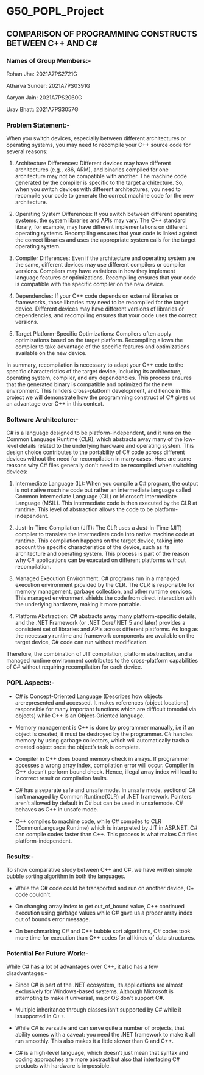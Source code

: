 # G50_POPL_Project

## COMPARISON OF PROGRAMMING CONSTRUCTS BETWEEN C++ AND C#

### Names of Group Members:-

Rohan Jha: 2021A7PS2721G

Atharva Sunder: 2021A7PS0391G

Aaryan Jain: 2021A7PS2060G

Urav Bhatt: 2021A7PS3057G


### Problem Statement:-

When you switch devices, especially between different architectures or operating systems, you may need to recompile your C++ source code for several reasons:

1. Architecture Differences: Different devices may have different architectures (e.g., x86, ARM), and binaries compiled for one architecture may not be compatible with another. The machine code generated by the compiler is specific to the target architecture. So, when you switch devices with different architectures, you need to recompile your code to generate the correct machine code for the new architecture.

2. Operating System Differences: If you switch between different operating systems, the system libraries and APIs may vary. The C++ standard library, for example, may have different implementations on different operating systems. Recompiling ensures that your code is linked against the correct libraries and uses the appropriate system calls for the target operating system.

3. Compiler Differences: Even if the architecture and operating system are the same, different devices may use different compilers or compiler versions. Compilers may have variations in how they implement language features or optimizations. Recompiling ensures that your code is compatible with the specific compiler on the new device.

4. Dependencies: If your C++ code depends on external libraries or frameworks, those libraries may need to be recompiled for the target device. Different devices may have different versions of libraries or dependencies, and recompiling ensures that your code uses the correct versions.

5. Target Platform-Specific Optimizations: Compilers often apply optimizations based on the target platform. Recompiling allows the compiler to take advantage of the specific features and optimizations available on the new device.

In summary, recompilation is necessary to adapt your C++ code to the specific characteristics of the target device, including its architecture, operating system, compiler, and any dependencies. This process ensures that the generated binary is compatible and optimized for the new environment. This hinders cross-platform development, and hence in this project we will demonstrate how the programming construct of C# gives us an advantage over C++ in this context.


### Software Architecture:-

C# is a language designed to be platform-independent, and it runs on the Common Language Runtime (CLR), which abstracts away many of the low-level details related to the underlying hardware and operating system. This design choice contributes to the portability of C# code across different devices without the need for recompilation in many cases. Here are some reasons why C# files generally don't need to be recompiled when switching devices:

1. Intermediate Language (IL): When you compile a C# program, the output is not native machine code but rather an intermediate language called Common Intermediate Language (CIL) or Microsoft Intermediate Language (MSIL). This intermediate code is then executed by the CLR at runtime. This level of abstraction allows the code to be platform-independent.

2. Just-In-Time Compilation (JIT): The CLR uses a Just-In-Time (JIT) compiler to translate the intermediate code into native machine code at runtime. This compilation happens on the target device, taking into account the specific characteristics of the device, such as its architecture and operating system. This process is part of the reason why C# applications can be executed on different platforms without recompilation.

3. Managed Execution Environment: C# programs run in a managed execution environment provided by the CLR. The CLR is responsible for memory management, garbage collection, and other runtime services. This managed environment shields the code from direct interaction with the underlying hardware, making it more portable.

4. Platform Abstraction: C# abstracts away many platform-specific details, and the .NET Framework (or .NET Core/.NET 5 and later) provides a consistent set of libraries and APIs across different platforms. As long as the necessary runtime and framework components are available on the target device, C# code can run without modification.

Therefore, the combination of JIT compilation, platform abstraction, and a managed runtime environment contributes to the cross-platform capabilities of C# without requiring recompilation for each device.


### POPL Aspects:-

* C# is Concept-Oriented Language (Describes how objects arerepresented and accessed. It makes references (object locations) responsible for many important functions which are difficult tomodel via objects) while C++ is an Object-Oriented language.

* Memory management is C++ is done by programmer manually, i.e if an object is created, it must be destroyed by the programmer. C# handles memory by using garbage collectors, which will automatically trash a created object once the object’s task is complete. 

* Compiler in C++ does bound memory check in arrays. If programmer accesses a wrong array index, compilation error will occur. Compiler in C++ doesn’t perform bound check. Hence, illegal array index will lead to incorrect result or compilation faults. 

* C# has a separate safe and unsafe mode. In unsafe mode, sectionof C# isn’t managed by Common Runtime(CLR) of .NET framework. Pointers aren’t allowed by default in C# but can be used in unsafemode. C# behaves as C++ in unsafe mode.

* C++ compiles to machine code, while C# compiles to CLR (CommonLanguage Runtime) which is interpreted by JIT in ASP.NET. C# can compile codes faster than C++. This process is what makes C# files platform-independent.


### Results:-

To show comparative study between C++ and C#, we have written simple bubble sorting algorithm in both the languages.

* While the C# code could be transported and run on another device, C+ code couldn't.

* On changing array index to get out_of_bound value, C++ continued execution using garbage values while C# gave us a proper array index out of bounds error message.

* On benchmarking C# and C++ bubble sort algorithms, C# codes took more time for execution than C++ codes for all kinds of data structures.


### Potential For Future Work:-

While C# has a lot of advantages over C++, it also has a few disadvantages:-

* Since C# is part of the .NET ecosystem, its applications are almost exclusively for Windows-based systems. Although Microsoft is attempting to make it universal, major OS don’t support C#.

* Multiple inheritance through classes isn’t supported by C# while it issupported in C++.

* While C# is versatile and can serve quite a number of projects, that ability comes with a caveat: you need the .NET framework to make it all run smoothly. This also makes it a little slower than C and C++.

* C# is a high-level language, which doesn’t just mean that syntax and coding approaches are more abstract but also that interfacing C# products with hardware is impossible.